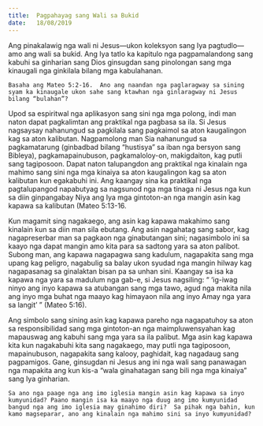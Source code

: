 ```yaml
---
title:  Pagpahayag sang Wali sa Bukid
date:   18/08/2019
---
```


Ang pinakalawig nga wali ni Jesus—ukon koleksyon sang Iya pagtudlo—amo ang wali sa bukid.  Ang Iya tatlo ka kapitulo nga pagpamalandong sang kabuhi sa ginharian sang Dios ginsugdan sang pinolongan sang mga kinaugali nga ginkilala bilang mga kabulahanan.

`Basaha ang Mateo 5:2-16.  Ano ang naandan nga paglaragway sa sining syam ka kinaugale ukon sahe sang ktawhan nga ginlaragway ni Jesus bilang “bulahan”?`

Upod sa espiritwal nga aplikasyon sang sini nga mga polong, indi man naton dapat pagkalimtan ang praktikal nga pagbasa sa ila.  Si Jesus nagsaysay nahanungud sa pagkilala sang pagkaimol sa aton kaugalingon kag sa aton kalibutan.  Nagpamolong man Sia nahanungud sa pagkamatarung (ginbadbad bilang “hustisya” sa iban nga bersyon sang Bibleya), pagkamapainubuson, pagkamaloloy-on, makigdaiton, kag putli sang tagiposoon.  Dapat naton talupangdon ang praktikal nga kinalain nga mahimo sang sini nga mga kinaiya sa aton kaugalingon kag sa aton kalibutan kun egakabuhi ini.  Ang kaangay sina ka praktikal nga pagtalupangod napabutyag sa nagsunod nga mga tinaga ni Jesus nga kun sa diin ginpangabay Niya ang Iya mga gintoton-an nga mangin asin kag kapawa sa kalibutan (Mateo 5:13-16.

Kun magamit sing nagakaego, ang asin kag kapawa makahimo sang kinalain kun sa diin man sila ebutang.  Ang asin nagahatag sang sabor, kag nagapreserbar man sa pagkaon nga ginabutangan sini; nagasimbolo ini sa kaayo nga dapat mangin amo kita para sa sadtong yara sa aton palibot.  Subong man, ang kapawa nagapagwa sang kadulum, nagapakita sang mga upang kag peligro, nagabulig sa balay ukon syudad nga mangin hilway kag nagapasanag sa ginalaktan bisan pa sa unhan sini.  Kaangay sa isa ka kapawa nga yara sa madulum nga gab-e, si Jesus nagsiling: “ ‘ig-iwag ninyo ang inyo kapawa sa atubangan sang mga tawo, agud nga makita nila ang inyo mga buhat nga maayo kag himayaon nila ang inyo Amay nga yara sa langit’ ” (Mateo 5:16).

Ang simbolo sang sining asin kag kapawa pareho nga nagapatuhoy sa aton sa responsibilidad sang mga gintoton-an nga maimpluwensyahan kag mapauswag ang kabuhi sang mga yara sa ila palibut.  Mga asin kag kapawa kita kun nagakabuhi kita sang nagakaego, may putli nga tagiposoon, mapainubuson, nagapakita sang kalooy, paghidait, kag nagadaug sang pagpamigos.  Gane, ginsugdan ni Jesus ang ini nga wali sang panawagan nga mapakita ang kun kis-a “wala ginahatagan sang bili nga mga kinaiya” sang Iya ginharian.

`Sa ano nga paage nga ang imo iglesia mangin asin kag kapawa sa inyo kumyunidad? Paano mangin isa ka maayo nga duug ang imo kumyunidad bangud nga ang imo iglesia may ginahimo diri?  Sa pihak nga bahin, kun kamo magseparar, ano ang kinalain nga mahimo sini sa inyo kumyunidad?`